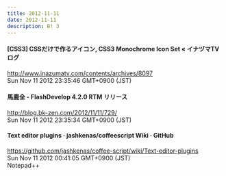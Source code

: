 ```yaml
---
title: 2012-11-11
date: 2012-11-11
description: B! 3
---
```


#### [CSS3] CSSだけで作るアイコン, CSS3 Monochrome Icon Set « イナヅマTVログ
http://www.inazumatv.com/contents/archives/8097<br>
Sun Nov 11 2012 23:35:46 GMT+0900 (JST)<br>


#### 馬鹿全 - FlashDevelop 4.2.0 RTM リリース
http://blog.bk-zen.com/2012/11/11/729/<br>
Sun Nov 11 2012 23:35:34 GMT+0900 (JST)<br>


#### Text editor plugins · jashkenas/coffeescript Wiki · GitHub
https://github.com/jashkenas/coffee-script/wiki/Text-editor-plugins<br>
Sun Nov 11 2012 00:41:05 GMT+0900 (JST)<br>
Notepad++


